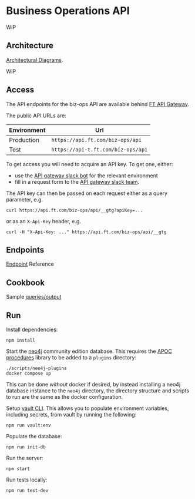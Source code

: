 # Business Operations API

WIP

## Architecture

[Architectural Diagrams](https://github.com/Financial-Times/gdpr).

WIP

## Access

The API endpoints for the biz-ops API are available behind [FT API Gateway](http://developer.ft.com/).

The public API URLs are:

| Environment   | Url                                |
| ------------- | --------------------------------   |
| Production    | `https://api.ft.com/biz-ops/api`   |
| Test          | `https://api-t.ft.com/biz-ops/api` |

To get access you will need to acquire an API key.
To get one, either:

*   use the [API gateway slack bot](https://github.com/Financial-Times/apig-api-key-warden) for the relevant environment
*   fill in a request form to the [API gateway slack team](https://financialtimes.slack.com/messages/C06GDS7UJ).

The API key can then be passed on each request either as a query parameter, e.g.

```shell
curl https://api.ft.com/biz-ops/api/__gtg?apiKey=...
```

or as an `X-Api-Key` header, e.g.

```shell
curl -H "X-Api-Key: ..." https://api.ft.com/biz-ops/api/__gtg
```

## Endpoints

[Endpoint](ENDPOINTS.md) Reference

## Cookbook

Sample [queries/output](COOKBOOK.md)

## Run

Install dependencies:

```shell
npm install
```

Start the [neo4j](https://neo4j.com/) community edition database. This requires the [APOC procedures](http://github.com/neo4j-contrib/neo4j-apoc-procedures) library to be added to a `plugins` directory:

```shell
./scripts/neo4j-plugins
docker compose up
```

This can be done _without_ docker if desired, by instead installing a neo4j database instance to the `neo4j` directory, the directory structure and scripts to run are the same as the docker configuration.

Setup [vault CLI](https://github.com/Financial-Times/vault/wiki/Getting-Started#login-with-the-cli). This allows you to populate environment variables, including secrets, from vault by running the following:

```shell
npm run vault:env
```

Populate the database:

```shell
npm run init-db
```

Run the server:

```shell
npm start
```

Run tests locally:

```shell
npm run test-dev
```
